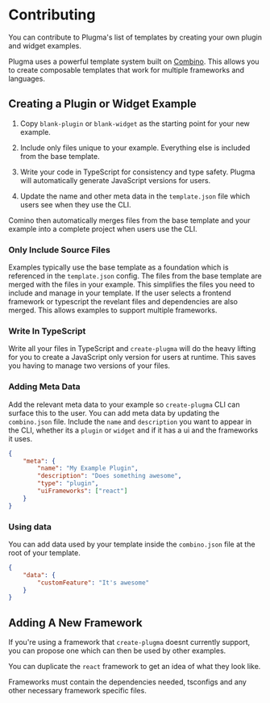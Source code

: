 # Contributing

You can contribute to Plugma's list of templates by creating your own plugin and widget examples.

Plugma uses a powerful template system built on [Combino](https://github.com/gavinmcfarland/combino). This allows you to create composable templates that work for multiple frameworks and languages.

## Creating a Plugin or Widget Example

1. Copy `blank-plugin` or `blank-widget` as the starting point for your new example.

2. Include only files unique to your example. Everything else is included from the base template.

3. Write your code in TypeScript for consistency and type safety. Plugma will automatically generate JavaScript versions for users.

4. Update the name and other meta data in the `template.json` file which users see when they use the CLI.

Comino then automatically merges files from the base template and your example into a complete project when users use the CLI.

### Only Include Source Files

Examples typically use the base template as a foundation which is referenced in the `template.json` config. The files from the base template are merged with the files in your example. This simplifies the files you need to include and manage in your template. If the user selects a frontend framework or typescript the revelant files and dependencies are also merged. This allows examples to support multiple frameworks.

### Write In TypeScript

Write all your files in TypeScript and `create-plugma` will do the heavy lifting for you to create a JavaScript only version for users at runtime. This saves you having to manage two versions of your files.

### Adding Meta Data

Add the  relevant meta data to your example so `create-plugma` CLI can surface this to the user. You can add meta data by updating the `combino.json` file. Include the `name` and `description` you want to appear in the CLI, whether its a `plugin` or `widget` and if it has a ui and the frameworks it uses.

```json
{
    "meta": {
        "name": "My Example Plugin",
        "description": "Does something awesome",
        "type": "plugin",
        "uiFrameworks": ["react"]
    }
}
```

### Using data

You can add data used by your template inside the `combino.json` file at the root of your template.

```json
{
    "data": {
        "customFeature": "It's awesome"
    }
}
```

## Adding A New Framework

If you're using a framework that `create-plugma` doesnt currently support, you can propose one which can then be used by other examples.

You can duplicate the `react` framework to get an idea of what they look like.

Frameworks must contain the dependencies needed, tsconfigs and any other necessary framework specific files.
